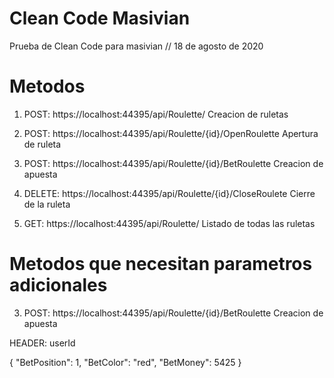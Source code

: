 # Clean Code Masivian


Prueba de Clean Code para masivian // 18 de agosto de 2020

# Metodos

1. POST: https://localhost:44395/api/Roulette/ Creacion de ruletas

2. POST: https://localhost:44395/api/Roulette/{id}/OpenRoulette Apertura de ruleta

3. POST: https://localhost:44395/api/Roulette/{id}/BetRoulette Creacion de apuesta

4. DELETE: https://localhost:44395/api/Roulette/{id}/CloseRoulete Cierre de la ruleta

5. GET: https://localhost:44395/api/Roulette/ Listado de todas las ruletas


# Metodos que necesitan parametros adicionales

3. POST: https://localhost:44395/api/Roulette/{id}/BetRoulette Creacion de apuesta

HEADER: userId

{
    "BetPosition": 1,
    "BetColor": "red",
    "BetMoney": 5425
}
